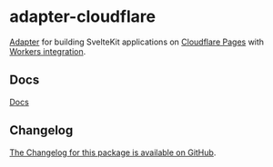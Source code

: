 # adapter-cloudflare

[Adapter](https://svelte.dev/docs/kit/building-your-app) for building SvelteKit applications on [Cloudflare Pages](https://developers.cloudflare.com/pages/) with [Workers integration](https://developers.cloudflare.com/pages/functions/).

## Docs

[Docs](https://svelte.dev/docs/kit/adapter-cloudflare)

## Changelog

[The Changelog for this package is available on GitHub](https://github.com/sveltejs/kit/blob/main/packages/adapter-cloudflare/CHANGELOG.md).
